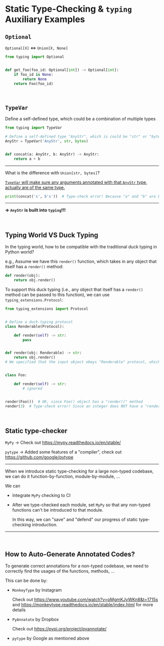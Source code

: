 # Static Type-Checking & `typing` Auxiliary Examples

## `Optional`

`Optional[X]` <=> `Union[X, None]`

```python
from typing import Optional


def get_foo(foo_id: Optional[int]) -> Optional[int]:
    if foo_id is None:
        return None
    return Foo(foo_id)
```

<br>

## `TypeVar`

Define a self-defined type, which could be a combination of multiple types

```python
from typing import TypeVar

# Define a self-defined type "AnyStr", which is could be "str" or "bytes"
AnyStr = TypeVar('AnyStr', str, bytes)


def concat(a: AnyStr, b: AnyStr) -> AnyStr:
    return a + b
```

***

What is the difference with `Union[str, bytes]`?

<u>`TypeVar` will make sure any arguments annotated with that `AnyStr` type, actually are of the same type.</u>

```python
print(concat('s', b's'))  # Type-check error! Because "a" and "b" are both annotated with "AnyStr" type, but they are passed with arguments of different actual types.
```

***

**=> `AnyStr` is built into `typing`!!!**

<br>

## Typing World VS Duck Typing

In the typing world, how to be compatible with the traditional duck typing in Python world?

e.g., Assume we have this `render()` function, which takes in any object that itself has a `render()` method:

```python
def render(obj):
    return obj.render()
```

To support this duck typing (i.e., any object that itself has a `render()` method can be passed to this function), we can use `typing_extensions.Protocol`:

```python
from typing_extensions import Protocol


# Define a duck-typing protocol
class Renderable(Protocol):

    def render(self) -> str:
        pass


def render(obj: Renderable) -> str:
    return obj.render()
# We specified that the input object obeys "Renderable" protocol, which means it must have a "render()" method.


class Foo:

    def render(self) -> str:
        # ignored


render(Foo())  # OK, since Foo() object has a "render()" method
render(3)  # Type-check error! Since an integer does NOT have a "render()" method, and thus doesn't follow that "Renderable" protocol
```

<br>

## Static type-checker

`MyPy` -> Check out https://mypy.readthedocs.io/en/stable/

`pytype` -> Added some features of a "compiler", check out https://github.com/google/pytype

***

When we introduce static type-checking for a large non-typed codebase, we can do it function-by-function, module-by-module, ...

We can

* Integrate `MyPy` checking to CI

* After we type-checked each module, set `MyPy` so that any non-typed functions can't be introduced to that module.

  In this way, we can "save" and "defend" our progress of static type-checking introduction.

***

<br>

## How to Auto-Generate Annotated Codes?

To generate correct annotations for a non-typed codebase, we need to correctly find the usages of the functions, methods, ...

This can be done by:

* `MonkeyType` by Instagram

  Check out https://www.youtube.com/watch?v=pMgmKJyWKn8&t=1715s and https://monkeytype.readthedocs.io/en/stable/index.html for more details

* `PyAnnatate` by Dropbox

  Check out https://pypi.org/project/pyannotate/

* `pytype` by Google as mentioned above

